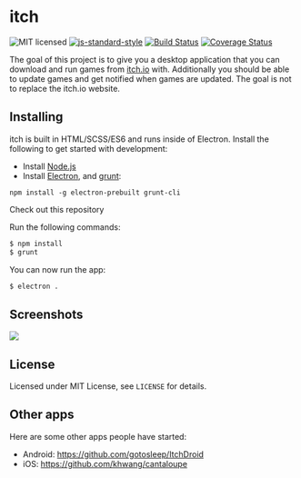 # itch

![MIT licensed](https://img.shields.io/badge/license-MIT-blue.svg)
[![js-standard-style](https://img.shields.io/badge/code%20style-standard-brightgreen.svg?style=flat)](https://github.com/feross/standard)
[![Build Status](https://ci.itch.ovh/job/itch/badge/icon)](https://ci.itch.ovh/job/itch/)
[![Coverage Status](https://coveralls.io/repos/itchio/itch/badge.svg?service=github)](https://coveralls.io/github/itchio/itch)

The goal of this project is to give you a desktop application that you can
download and run games from [itch.io](http://itch.io) with. Additionally you
should be able to update games and get notified when games are updated. The
goal is not to replace the itch.io website.

## Installing

itch is built in HTML/SCSS/ES6 and runs inside of Electron. Install the
following to get started with development:

* Install [Node.js](https://nodejs.org/)
* Install [Electron](https://github.com/atom/electron), and [grunt](http://gruntjs.com/):

```
npm install -g electron-prebuilt grunt-cli
```

Check out this repository

Run the following commands:

```bash
$ npm install
$ grunt
```

You can now run the app:

```bash
$ electron .
```

## Screenshots

![](https://cloud.githubusercontent.com/assets/7998310/10584017/554ac534-7690-11e5-8c5a-6eda011022e8.png)


## License

Licensed under MIT License, see `LICENSE` for details.

## Other apps

Here are some other apps people have started:

* Android: https://github.com/gotosleep/ItchDroid
* iOS: https://github.com/khwang/cantaloupe
